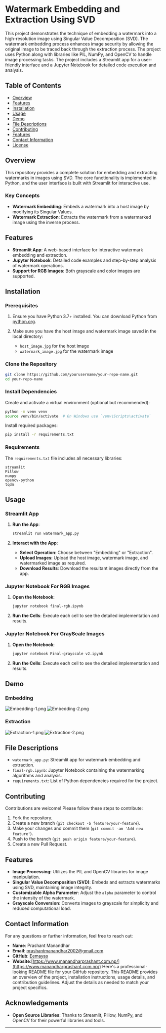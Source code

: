 
# Watermark Embedding and Extraction Using SVD

This project demonstrates the technique of embedding a watermark into a high-resolution image using Singular Value Decomposition (SVD). The watermark embedding process enhances image security by allowing the original image to be traced back through the extraction process. The project uses Python along with libraries like PIL, NumPy, and OpenCV to handle image processing tasks. The project includes a Streamlit app for a user-friendly interface and a Jupyter Notebook for detailed code execution and analysis.

## Table of Contents

- [Overview](#overview)
- [Features](#features)
- [Installation](#installation)
- [Usage](#usage)
- [Demo](#demo)
- [File Descriptions](#file-descriptions)
- [Contributing](#contributing)
- [Features](#features)
- [Contact Information](#contact-information)
- [License](#license)

## Overview

This repository provides a complete solution for embedding and extracting watermarks in images using SVD. The core functionality is implemented in Python, and the user interface is built with Streamlit for interactive use.

### Key Concepts

- **Watermark Embedding**: Embeds a watermark into a host image by modifying its Singular Values.
- **Watermark Extraction**: Extracts the watermark from a watermarked image using the inverse process.

## Features

- **Streamlit App**: A web-based interface for interactive watermark embedding and extraction.
- **Jupyter Notebook**: Detailed code examples and step-by-step analysis of watermark operations.
- **Support for RGB Images**: Both grayscale and color images are supported.

## Installation

### Prerequisites

1. Ensure you have Python 3.7+ installed. You can download Python from [python.org](https://www.python.org/downloads/).

2. Make sure you have the host image and watermark image saved in the local directory:
   - `host_image.jpg` for the host image
   - `watermark_image.jpg` for the watermark image

### Clone the Repository

```bash
git clone https://github.com/yourusername/your-repo-name.git
cd your-repo-name
```

### Install Dependencies

Create and activate a virtual environment (optional but recommended):

```bash
python -m venv venv
source venv/bin/activate  # On Windows use `venv\Scripts\activate`
```

Install required packages:

```bash
pip install -r requirements.txt
```

### Requirements

The `requirements.txt` file includes all necessary libraries:

```plaintext
streamlit
Pillow
numpy
opencv-python
tqdm
```

## Usage

### Streamlit App

1. **Run the App**:

   ```bash
   streamlit run watermark_app.py
   ```

2. **Interact with the App**:

   - **Select Operation**: Choose between "Embedding" or "Extraction".
   - **Upload Images**: Upload the host image, watermark image, and watermarked image as required.
   - **Download Results**: Download the resultant images directly from the app.

### Jupyter Notebook For RGB Images

1. **Open the Notebook**:

   ```bash
   jupyter notebook final-rgb.ipynb
   ```

2. **Run the Cells**: Execute each cell to see the detailed implementation and results.

### Jupyter Notebook For GrayScale Images

1. **Open the Notebook**:

   ```bash
   jupyter notebook Final-grayscale v2.ipynb
   ```

2. **Run the Cells**: Execute each cell to see the detailed implementation and results.

## Demo
### Embedding
![Embedding-1.png](images/Demo/Embedding-1.png)
![Embedding-2.png](images/Demo/Embedding-2.png)
### Extraction
![Extraction-1.png](images/Demo/Extraction-1.png)
![Extraction-2.png](images/Demo/Extraction-2.png)

## File Descriptions

- `watermark_app.py`: Streamlit app for watermark embedding and extraction.
- `final-rgb.ipynb`: Jupyter Notebook containing the watermarking algorithms and analysis.
- `requirements.txt`: List of Python dependencies required for the project.

## Contributing

Contributions are welcome! Please follow these steps to contribute:

1. Fork the repository.
2. Create a new branch (`git checkout -b feature/your-feature`).
3. Make your changes and commit them (`git commit -am 'Add new feature'`).
4. Push to the branch (`git push origin feature/your-feature`).
5. Create a new Pull Request.

## Features

- **Image Processing**: Utilizes the PIL and OpenCV libraries for image manipulation.
- **Singular Value Decomposition (SVD)**: Embeds and extracts watermarks using SVD, maintaining image integrity.
- **Customizable Alpha Parameter**: Adjust the `alpha` parameter to control the intensity of the watermark.
- **Grayscale Conversion**: Converts images to grayscale for simplicity and reduced computational load.

## Contact Information

For any questions or further information, feel free to reach out:

- **Name**: Prashant Manandhar
- **Email**: prashantmanandhar2002@gmail.com
- **GitHub**: [Eemayas](https://github.com/Eemayas)
- **Website**:[https://www.manandharprashant.com.np/](https://www.manandharprashant.com.np/)
  Here's a professional-looking README file for your GitHub repository. This README provides an overview of the project, installation instructions, usage details, and contribution guidelines. Adjust the details as needed to match your project specifics.

## Acknowledgements

- **Open Source Libraries**: Thanks to Streamlit, Pillow, NumPy, and OpenCV for their powerful libraries and tools.

---
